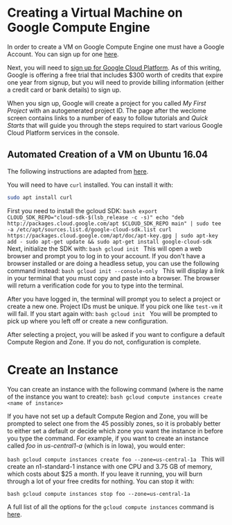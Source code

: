 # Creating a Virtual Machine on Google Compute Engine

In order to create a VM on Google Compute Engine one must have a
Google Account. You can sign up for one
[here](https://accounts.google.com/SignUp?hl=en).

Next, you will need to
[sign up for Google Cloud Platform](https://console.cloud.google.com/freetrial?authuser=1&page=0). As
of this writing, Google is offering a free trial that includes $300
worth of credits that expire one year from signup, but you will need
to provide billing information (either a credit card or bank details)
to sign up.

When you sign up, Google will create a project for you called *My
First Project* with an autogenerated project ID. The page after the
weclome screen contains links to a number of easy to follow tutorials
and *Quick Starts* that will guide you through the steps required to
start various Google Cloud Platform services in the console.

## Automated Creation of a VM on Ubuntu 16.04

The following instructions are adapted from
[here](https://cloud.google.com/sdk/docs/quickstart-debian-ubuntu?authuser=1).

You will need to have `curl` installed. You can install it with:

```bash
sudo apt install curl
```


First you need to install the gcloud SDK: ```bash export
CLOUD_SDK_REPO="cloud-sdk-$(lsb_release -c -s)" echo "deb
http://packages.cloud.google.com/apt $CLOUD_SDK_REPO main" | sudo tee
-a /etc/apt/sources.list.d/google-cloud-sdk.list curl
https://packages.cloud.google.com/apt/doc/apt-key.gpg | sudo apt-key
add - sudo apt-get update && sudo apt-get install google-cloud-sdk ```
Next, initialize the SDK with: ```bash gcloud init ``` This will open
a web browser and prompt you to log in to your account. If you don't
have a browser installed or are doing a headless setup, you can use
the following command instead: ```bash gcloud init --console-only ```
This will display a link in your terminal that you must copy and paste
into a browser. The browser will return a verification code for you to
type into the terminal.

After you have logged in, the terminal will prompt you to select a
project or create a new one. Project IDs must be unique. If you pick
one like `test-vm` it will fail. If you start again with: ```bash
gcloud init ``` You will be prompted to pick up where you left off or
create a new configuration.

After selecting a project, you will be asked if you want to configure
a default Compute Region and Zone. If you do not, configuration is
complete.

# Create an Instance

You can create an instance with the following command (where <name of
instance> is the name of the instance you want to create): ```bash
gcloud compute instances create <name of instance> ```

If you have not set up a default Compute Region and Zone, you will be
prompted to select one from the 45 possibly zones, so it is probably
better to either set a default or decide which zone you want the
instance in before you type the command. For example, if you want to
create an instance called *foo* in *us-central1-a* (which is in Iowa),
you would enter:

```bash gcloud compute instances create foo --zone=us-central-1a ```
This will create an n1-standard-1 instance with one CPU and 3.75 GB of
memory, which costs about $25 a month. If you leave it running, you
will burn through a lot of your free credits for nothing. You can stop
it with:

```bash gcloud compute instances stop foo --zone=us-central-1a ```

A full list of all the options for the `gcloud compute instances`
command is
[here](https://cloud.google.com/sdk/gcloud/reference/compute/instances/).

